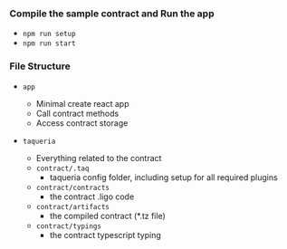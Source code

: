 ### Compile the sample contract and Run the app

- `npm run setup`
- `npm run start`

### File Structure

- `app`
    
    - Minimal create react app
    - Call contract methods
    - Access contract storage

- `taqueria`

    - Everything related to the contract
    - `contract/.taq`
        - taqueria config folder, including setup for all required plugins
    - `contract/contracts`
        - the contract .ligo code
    - `contract/artifacts`
        - the compiled contract (*.tz file)
    - `contract/typings`
        - the contract typescript typing


